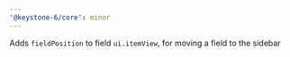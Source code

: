```yaml
---
'@keystone-6/core': minor
---
```


Adds `fieldPosition` to field `ui.itemView`, for moving a field to the sidebar

